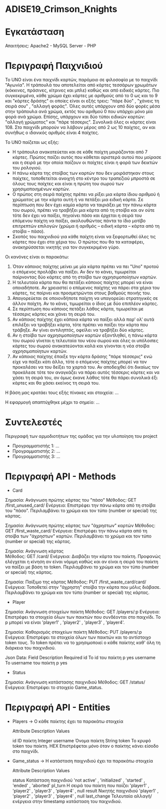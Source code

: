 # ADISE19_Crimson_Knights
# Εγκατάσταση
Απαιτήσεις: Apache2 - MySQL Server - PHP

# Περιγραφή Παιχνιδιού
 
Το UNO είναι ένα παιχνίδι καρτών, παρόμοιο σε φιλοσοφία με το παιχνίδι "Αγωνία". Η τράπουλά του αποτελείται από κάρτες τεσσάρων χρωμάτων 
(κόκκινες, πράσινες, κίτρινες και μπλε) καθώς και από ειδικές κάρτες. Πιο συγκεκριμένα, κάθε χρώμα έχει κάρτες με αριθμούς από το 0 ως και το 9 
και "κάρτες δράσης" οι οποίες είναι οι εξής τρεις: "πάρε δύο" , "χάνεις τη σειρά σου" , "αλλαγή φοράς". Όλες αυτές υπάρχουν από δύο φορές μέσα 
στην τράπουλα ανά χρώμα, εκτός του αριθμού 0 που υπάρχει μόνο μία φορά ανά χρώμα. Επίσης, υπάρχουν και δύο τύποι ειδικών καρτών: "αλλαγή 
χρώματος" και "πάρε τέσσερις". Συνολικά όλες οι κάρτες είναι 108. Στο παιχνίδι μπορούν να λάβουν μέρος από 2 ως 10 παίχτες, αν και συνήθως ο 
ιδανικός αριθμός είναι 4 παίχτες.

Το UNO παίζεται ως εξής: 
- Η τράπουλα ανακατεύεται και σε κάθε παίχτη μοιράζονται από 7 κάρτες. Πρώτος παίζει αυτός που κάθεται αριστερά αυτού που μοίρασε και η σειρά με 
  την οποία παίζουν οι παίχτες είναι η φορά των δεικτών του ρολογιού.
- Η πάνω κάρτα της στοίβας των καρτών που δεν μοιράστηκαν στους παίχτες, τοποθετείται ανοιχτή στο κέντρο του τραπεζιού μπροστά σε όλους τους 
  παίχτες και είναι η πρώτη του σωρού των χρησιμοποιημένων καρτών.
- Ο πρώτος στη σειρά παίχτης πρέπει να ρίξει μια κάρτα ίδιου αριθμού ή χρώματος με την κάρτα αυτή ή να πετάξει μια ειδική κάρτα. 
  Σε περίπτωση που  δεν έχει καμία κάρτα να ταιριάξει με την πάνω κάρτα του σωρού, πρέπει να τραβήξει μια κάρτα από τη στοίβα και αν ούτε 
  τότε δεν έχει να παίξει, πηγαίνει πάσο και έρχεται η σειρά του επόμενου παίχτη να παίξει, ακολουθώντας πάντα το ίδιο μοτίβο επιτρεπτών επιλογών 
  (χρώμα ή αριθμός – ειδική κάρτα – κάρτα από τη στοίβα – πάσο).
- Σκοπός του παιχνιδιού για κάθε παίχτη είναι να ξεφορτωθεί όλες τις κάρτες που έχει στα χέρια του. Ο πρώτος που θα τα καταφέρει, ανακηρύσσεται 
  νικητής για τον συγκεκριμένο γύρο.
  
Οι κανόνες είναι οι παρακάτω:
1. Όταν κάποιος παίχτης μείνει με μία κάρτα πρέπει να πει "Uno" προτού ο επόμενος προλάβει να παίξει. Αν δεν το κάνει, τιμωρείται παίρνοντας δύο
   κάρτες από τη στοίβα των αχρησιμοποίητων καρτών.
2. Η τελευταία κάρτα που θα πετάξει κάποιος παίχτης μπορεί να είναι οποιαδήποτε. Αν χρειαστεί ο επόμενος παίχτης να πάρει στα χέρια του κάρτες, 
   τις παίρνει και προσμετρώνται στους βαθμούς ποινής του.
3. Απαγορεύεται σε οποιονδήποτε παίχτη να υπαγορεύει στρατηγικές σε άλλον παίχτη. Αν το κάνει, τιμωρείται ο ίδιος με δύο επιπλέον κάρτες.
4. Σε περίπτωση που κάποιος πετάξει λάθος κάρτα, τιμωρείται με τέσσερις κάρτες και χάνει τη σειρά του.
5. Αν κάποιος παίχτης έχει κάποια κάρτα να παίξει αλλά παρ’ ολ’ αυτά επιλέξει να τραβήξει κάρτα, τότε πρέπει να παίξει την κάρτα που τράβηξε. 
   Αν γίνει αντιληπτός, οφείλει να τραβήξει δύο κάρτες.
6. Αν η στοίβα των αχρησιμοποίητων καρτών εξαντληθεί, η πάνω κάρτα του σωρού γίνεται η τελευταία του νέου σωρού και όλες οι υπόλοιπες κάρτες 
   του σωρού ανακατεύονται καλά και γίνονται η νέα στοίβα αχρησιμοποίητων καρτών.
7. Αν κάποιος παίχτης έπαιξε την κάρτα δράσης "πάρε τέσσερις" ενώ είχε να παίξει κάτι άλλο, τότε ο επόμενος παίχτης μπορεί να τον προκαλέσει να 
   του δείξει τα χαρτιά του. Αν αποδειχθεί ότι δικαίως τον προκάλεσε τότε τον αναγκάζει να πάρει αυτός τέσσερις κάρτες και να χάσει τη σειρά του, 
   αν όμως έκανε λάθος τότε θα πάρει συνολικά έξι κάρτες και θα χάσει εκείνος τη σειρά του.

Η βάση μας κρατάει τους εξής πίνακες και στοιχεία: ...

Η εφαρμογή απαπτύχθηκε μέχρι το σημείο: ...

# Συντελεστές

Περιγραφή των αρμοδιοτήτων της ομάδας για την υλοποίηση του project 
- Προγραμματιστής 1: ...
- Προγραμματιστής 2: ...
- Προγραμματιστής 3: ...

# Περιγραφή API - Methods

- Card

Σημασία:  Ανάγνωση πρώτης κάρτας του "πάσο"
Μέθοδος:  GET /first_unused_card/
Ενέργεια: Επιστρέφει την πάνω κάρτα από τη στοίβα του "πάσο". 
          Περιλαμβάνει το χρώμα και τον τύπο (number or special) της κάρτας.

Σημασία:  Ανάγνωση πρώτης κάρτας των "άχρηστων" καρτών
Μέθοδος:  GET /first_waste_card/
Ενέργεια: Επιστρέφει την πάνω κάρτα από τη στοίβα των "άχρηστων" καρτών. 
          Περιλαμβάνει το χρώμα και τον τύπο (number or special) της κάρτας.

Σημασία:  Ανάγνωση κάρτας  
Μέθοδος:  GET /card/
Ενέργεια: Διαβάζει την κάρτα του παίκτη. Προφανώς ελέγχεται η κίνηση αν είναι νόμιμη καθώς και αν είναι η σειρά του παίκτη 
          να παίξει με βάση το token. Περιλαμβάνει το χρώμα και τον τύπο (number or special) της κάρτας.
          
Σημασία:  Παίξιμο της κάρτας
Μέθοδος:  PUT /first_waste_card/card/
Ενέργεια: Τοποθετεί στην "άχρηστη" στοίβα την κάρτα που μόλις διάβασε. Περιλαμβάνει το χρώμα και τον τύπο (number or special) της κάρτας.

- Player

Σημασία:  Ανάγνωση στοιχείων παίκτη
Μέθοδος:  GET /players/:p
Ενέργεια: Επιστρέφει τα στοιχεία όλων των παικτών που συνδέονται στο παιχνίδι.
          Το p μπορεί να είναι 'player1' , 'player2' , 'player3' , 'player4'.

Σημασία:  Καθορισμός στοιχείων παίκτη
Μέθοδος:  PUT /players/:p
Ενέργεια: Επιστρέφει τα στοιχεία όλων των παικτών και το αντίστοιχο token τους. 
          Το token πρέπει να το χρησιμοποιεί ο κάθε παίκτης καθ' όλη τη διάρκεια του παιχνιδιού.

Json Data:  Field         Description                 Required
            id            Το id του παίκτη p            yes
            username      Το username του παίκτη p      yes
            
- Status

Σημασία:  Ανάγνωση κατάστασης παιχνιδιού
Μέθοδος:  GET /status/
Ενέργεια: Επιστρέφει το στοιχείο Game_status.

# Περιγραφή API - Entities

- Players -> O κάθε παίκτης έχει τα παρακάτω στοιχεία

  Attribute       Description                            Values
  
  id              ID παίκτη                              Integer
  username        Όνομα παίκτη                           String
  token           To κρυφό token του παίκτη.             HEX
                  Επιστρέφεται μόνο όταν ο
                  παίκτης κάνει είσοδο στο παιχνίδι.
   
- Game_status -> H κατάσταση παιχνιδιού έχει τα παρακάτω στοιχεία

  Attribute        Description                          Values
  
  status           Κατάσταση παιχνιδιού                 'not active' , 'initialized' , 'started' , 'ended' , 'aborted'
  pl_turn          Η σειρά του παίκτη που παίζει        'player1' , 'player2' , 'player3' , 'player4' , null
  result           Νικητής παιχνιδιού                   'player1' , 'player2' , 'player3' , 'player4' , null
  last_change      Τελευταία αλλαγή/ενέργεια στην        timestamp
                   κατάσταση του παιχνιδιού.